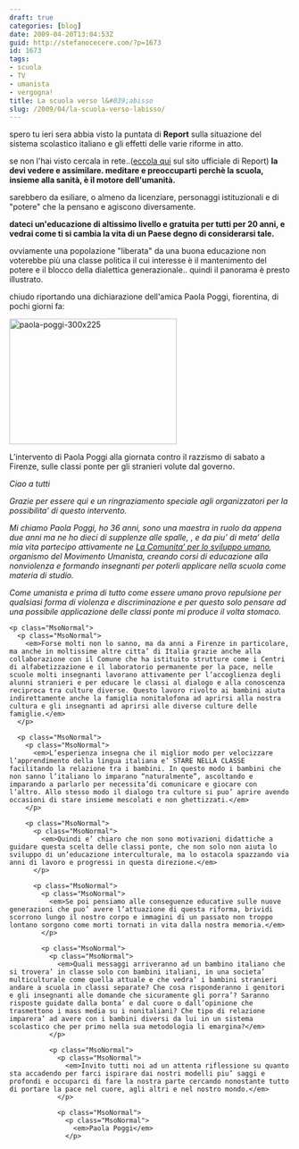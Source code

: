 ```yaml
---
draft: true
categories: [blog]
date: 2009-04-20T13:04:53Z
guid: http://stefanocecere.com/?p=1673
id: 1673
tags:
- scuola
- TV
- umanista
- vergogna!
title: La scuola verso l&#039;abisso
slug: /2009/04/la-scuola-verso-labisso/
---
```


spero tu ieri sera abbia visto la puntata di **Report** sulla situazione del sistema scolastico italiano e gli effetti delle varie riforme in atto.

se non l'hai visto cercala in rete..([eccola qui](#mce_temp_url#) sul sito ufficiale di Report) **la devi vedere e assimilare. meditare e preoccuparti perchè la scuola, insieme alla sanità, è il motore dell'umanità.**

sarebbero da esiliare, o almeno da licenziare, personaggi istituzionali e di "potere" che la pensano e agiscono diversamente.

**dateci un'educazione di altissimo livello e gratuita per tutti per 20 anni, e vedrai come ti si cambia la vita di un Paese degno di considerarsi tale.**

ovviamente una popolazione "liberata" da una buona educazione non voterebbe più una classe politica il cui interesse è il mantenimento del potere e il blocco della dialettica generazionale.. quindi il panorama è presto illustrato.

chiudo riportando una dichiarazione dell'amica Paola Poggi, fiorentina, di pochi giorni fa:

<p class="MsoNormal">
  <img class="aligncenter size-full wp-image-1674" title="paola-poggi-300x225" src="http://stefanocecere.com/wp-content/uploads/sites/3/2009/04/paola-poggi-300x225.jpg" alt="paola-poggi-300x225" width="300" height="225" />
</p>

<p class="MsoNormal">
  L’intervento di Paola Poggi alla giornata contro il razzismo di sabato a Firenze, sulle classi ponte per gli stranieri volute dal governo.
</p>

<p class="MsoNormal">
  <em>Ciao a tutti</em>
</p>

<p class="MsoNormal">
  <p class="MsoNormal">
    <em>Grazie per essere qui e un ringraziamento speciale agli organizzatori per la possibilita’ di questo intervento.</em>
  </p>
  
  <p class="MsoNormal">
    <em>Mi chiamo Paola Poggi, ho 36 anni, sono una maestra in ruolo da appena due anni ma ne ho dieci di supplenze alle spalle, , e da piu’ di meta’ della mia vita partecipo attivamente ne </em><a href="http://xn--lacomunitfirenze-5lb.net/"><em>La Comunita’ per lo sviluppo umano</em></a><em>, organismo del Movimento Umanista, creando corsi di educazione alla nonviolenza e formando insegnanti per poterli applicare nella scuola come materia di studio.</em>
  </p>
  
  <p class="MsoNormal">
    <p class="MsoNormal">
      <em>Come umanista e prima di tutto come essere umano provo repulsione per qualsiasi forma di violenza e discriminazione e per questo solo pensare ad una possibile applicazione delle classi ponte mi produce il volta stomaco.</em>
    </p>
    
    <p class="MsoNormal">
      <p class="MsoNormal">
        <em>Forse molti non lo sanno, ma da anni a Firenze in particolare, ma anche in moltissime altre citta’ di Italia grazie anche alla collaborazione con il Comune che ha istituito strutture come i Centri di alfabetizzazione e il laboratorio permanente per la pace, nelle scuole molti insegnanti lavorano attivamente per l’accoglienza degli alunni stranieri e per educare le classi al dialogo e alla conoscenza reciproca tra culture diverse. Questo lavoro rivolto ai bambini aiuta indirettamente anche la famiglia nonitalofona ad aprirsi alla nostra cultura e gli insegnanti ad aprirsi alle diverse culture delle famiglie.</em>
      </p>
      
      <p class="MsoNormal">
        <p class="MsoNormal">
          <em>L’esperienza insegna che il miglior modo per velocizzare l’apprendimento della lingua italiana e’ STARE NELLA CLASSE facilitando la relazione tra i bambini. In questo modo i bambini che non sanno l’italiano lo imparano “naturalmente”, ascoltando e imparando a parlarlo per necessita’di comunicare e giocare con l’altro. Allo stesso modo il dialogo tra culture si puo’ aprire avendo occasioni di stare insieme mescolati e non ghettizzati.</em>
        </p>
        
        <p class="MsoNormal">
          <p class="MsoNormal">
            <em>Quindi e’ chiaro che non sono motivazioni didattiche a guidare questa scelta delle classi ponte, che non solo non aiuta lo sviluppo di un’educazione interculturale, ma lo ostacola spazzando via anni di lavoro e progressi in questa direzione.</em>
          </p>
          
          <p class="MsoNormal">
            <p class="MsoNormal">
              <em>Se poi pensiamo alle conseguenze educative sulle nuove generazioni che puo’ avere l’attuazione di questa riforma, brividi scorrono lungo il nostro corpo e immagini di un passato non troppo lontano sorgono come morti tornati in vita dalla nostra memoria.</em>
            </p>
            
            <p class="MsoNormal">
              <p class="MsoNormal">
                <em>Quali messaggi arriveranno ad un bambino italiano che si trovera’ in classe solo con bambini italiani, in una societa’ multiculturale come quella attuale e che vedra’ i bambini stranieri andare a scuola in classi separate? Che cosa risponderanno i genitori e gli insegnanti alle domande che sicuramente gli porra’? Saranno risposte guidate dalla bonta’ e dal cuore o dall’opinione che trasmettono i mass media su i nonitaliani? Che tipo di relazione imparera’ ad avere con i bambini diversi da lui in un sistema scolastico che per primo nella sua metodologia li emargina?</em>
              </p>
              
              <p class="MsoNormal">
                <p class="MsoNormal">
                  <em>Invito tutti noi ad un attenta riflessione su quanto sta accadendo per farci ispirare dai nostri modelli piu’ saggi e profondi e occuparci di fare la nostra parte cercando nonostante tutto di portare la pace nel cuore, agli altri e nel nostro mondo.</em>
                </p>
                
                <p class="MsoNormal">
                  <p class="MsoNormal">
                    <em>Paola Poggi</em>
                  </p>